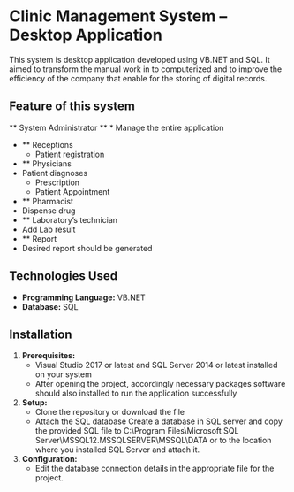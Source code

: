 # Clinic Management System – Desktop Application 

This system is desktop application developed using VB.NET and SQL.  It aimed to transform the manual work in to computerized and to improve the efficiency of the company that enable for the storing of digital records.    

## Feature of this system
** System Administrator **
    * Manage the entire application 
*   ** Receptions
    * Patient registration
*   ** Physicians 
* Patient diagnoses  
    * Prescription 
    * Patient Appointment  
*   ** Pharmacist 
* Dispense drug
*   ** Laboratory’s technician
* Add Lab result
*   ** Report
* Desired report should be generated
  
## Technologies Used
*   **Programming Language:**  VB.NET
*   **Database:**  SQL

## Installation
1.  **Prerequisites:**
    * Visual Studio 2017 or latest and SQL Server 2014 or latest installed on your system
    * After opening the project, accordingly necessary packages software should also installed to run the application successfully 
2.  **Setup:**
    *   Clone the repository or download the file 
    *   Attach the SQL database 
Create a database in SQL server and copy the provided SQL file to C:\Program Files\Microsoft SQL Server\MSSQL12.MSSQLSERVER\MSSQL\DATA or  to the location where you installed SQL Server and attach it.
3.  **Configuration:**
    *   Edit the database connection details in the appropriate file for the project. 

